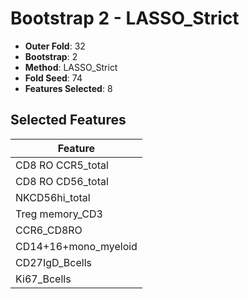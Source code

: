 # Bootstrap 2 - LASSO_Strict

- **Outer Fold**: 32
- **Bootstrap**: 2
- **Method**: LASSO_Strict
- **Fold Seed**: 74
- **Features Selected**: 8

## Selected Features

| Feature |
|---------|
| CD8 RO CCR5_total |
| CD8 RO CD56_total |
| NKCD56hi_total |
| Treg memory_CD3 |
| CCR6_CD8RO |
| CD14+16+mono_myeloid |
| CD27IgD_Bcells |
| Ki67_Bcells |
